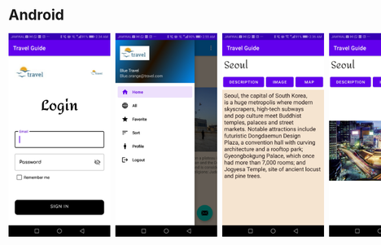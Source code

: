 # Android

<div style="display: flex;">
  <img src="screenshots/Screenshot_20230630-023424.jpg" alt="Login" width="200" style="margin-right: 10px;">
  <img src="screenshots/Screenshot_20230630-025512.jpg" alt="MAP" width="200" style="margin-right: 10px;">
  <img src="screenshots/Screenshot_20230630-023625.jpg" alt="DESC" width="200" style="margin-right: 10px;">
  <img src="screenshots/Screenshot_20230630-023629.jpg" alt="IMG" width="200" style="margin-right: 10px;">
  <img src="screenshots/Screenshot_20230630-023633.jpg" alt="MAP" width="200">
</div>

